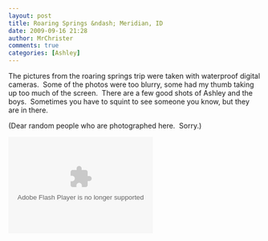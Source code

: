 ```yaml
---
layout: post
title: Roaring Springs &ndash; Meridian, ID
date: 2009-09-16 21:28
author: MrChrister
comments: true
categories: [Ashley]
---
```

<p>The pictures from the roaring springs trip were taken with waterproof digital cameras.  Some of the photos were too blurry, some had my thumb taking up too much of the screen.  There are a few good shots of Ashley and the boys.  Sometimes you have to squint to see someone you know, but they are in there.</p>  <p>(Dear random people who are photographed here.  Sorry.)</p>  <p><embed type="application/x-shockwave-flash" src="http://picasaweb.google.com/s/c/bin/slideshow.swf" width="288" height="192" flashvars="host=picasaweb.google.com&amp;hl=en_US&amp;feat=flashalbum&amp;RGB=0x000000&amp;feed=http%3A%2F%2Fpicasaweb.google.com%2Fdata%2Ffeed%2Fapi%2Fuser%2Fwyseguys%2Falbumid%2F5399357058392662289%3Falt%3Drss%26kind%3Dphoto%26authkey%3DGv1sRgCIq9zYzw7u6xzgE%26hl%3Den_US" pluginspage="http://www.macromedia.com/go/getflashplayer" /></p>
